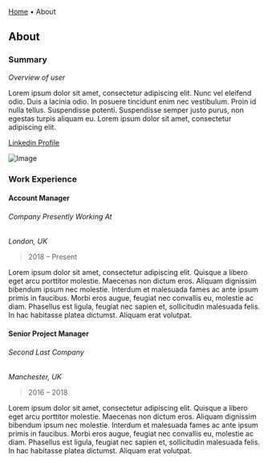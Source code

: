[Home](./index.html) • About

## About


### Summary

_Overview of user_

Lorem ipsum dolor sit amet, consectetur adipiscing elit. Nunc vel eleifend odio. Duis a lacinia odio. In posuere tincidunt enim nec vestibulum. Proin id nulla tellus. Suspendisse potenti. Suspendisse semper justo purus, non egestas turpis aliquam eu. Lorem ipsum dolor sit amet, consectetur adipiscing elit. 

[Linkedin Profile](https://www.linkedin.com/)

![Image](https://images.unsplash.com/photo-1472289065668-ce650ac443d2?ixlib=rb-1.2.1&ixid=eyJhcHBfaWQiOjEyMDd9&auto=format&fit=crop&w=5100&q=80)


### Work Experience


#### Account Manager

###### Company Presently Working At 
_London, UK_
> 2018 – Present 

Lorem ipsum dolor sit amet, consectetur adipiscing elit. Quisque a libero eget arcu porttitor molestie. Maecenas non dictum eros. Aliquam dignissim bibendum ipsum nec molestie. Interdum et malesuada fames ac ante ipsum primis in faucibus. Morbi eros augue, feugiat nec convallis eu, molestie ac diam. Phasellus est ligula, feugiat nec sapien et, sollicitudin malesuada felis. In hac habitasse platea dictumst. Aliquam erat volutpat.


#### Senior Project Manager

###### Second Last Company 

_Manchester, UK_

> 2016 – 2018 

Lorem ipsum dolor sit amet, consectetur adipiscing elit. Quisque a libero eget arcu porttitor molestie. Maecenas non dictum eros. Aliquam dignissim bibendum ipsum nec molestie. Interdum et malesuada fames ac ante ipsum primis in faucibus. Morbi eros augue, feugiat nec convallis eu, molestie ac diam. Phasellus est ligula, feugiat nec sapien et, sollicitudin malesuada felis. In hac habitasse platea dictumst. Aliquam erat volutpat.
